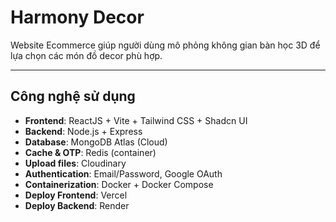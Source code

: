 # Harmony Decor

Website Ecommerce giúp người dùng mô phỏng không gian bàn học 3D để lựa chọn các món đồ decor phù hợp.

---

## Công nghệ sử dụng

- **Frontend**: ReactJS + Vite + Tailwind CSS + Shadcn UI
- **Backend**: Node.js + Express
- **Database**: MongoDB Atlas (Cloud)
- **Cache & OTP**: Redis (container)
- **Upload files**: Cloudinary
- **Authentication**: Email/Password, Google OAuth
- **Containerization**: Docker + Docker Compose
- **Deploy Frontend**: Vercel
- **Deploy Backend**: Render
